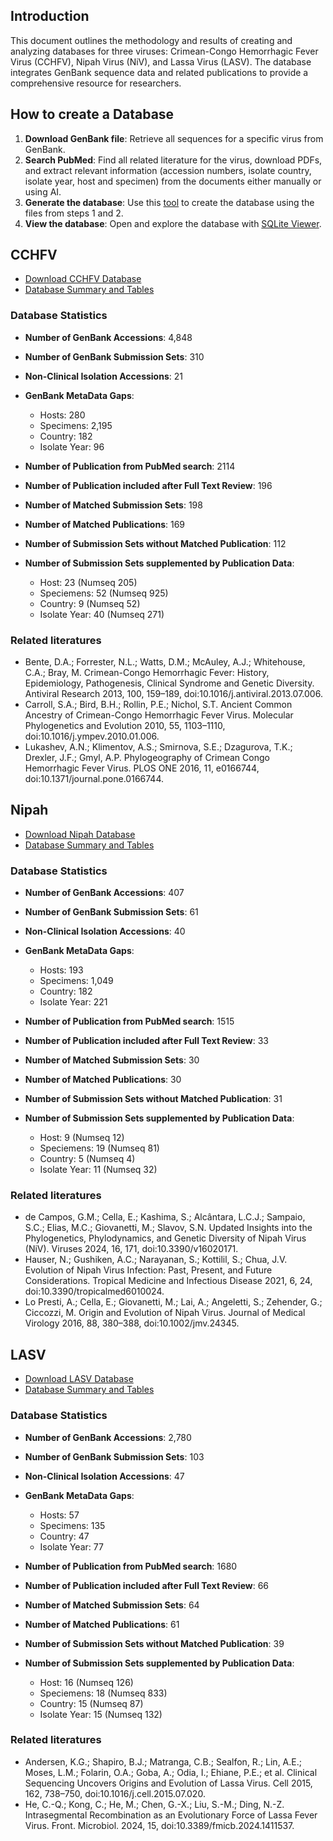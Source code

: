## Introduction

This document outlines the methodology and results of creating and analyzing databases for three viruses: Crimean-Congo Hemorrhagic Fever Virus (CCHFV), Nipah Virus (NiV), and Lassa Virus (LASV). The database integrates GenBank sequence data and related publications to provide a comprehensive resource for researchers.

## How to create a Database

1. **Download GenBank file**: Retrieve all sequences for a specific virus from GenBank.
2. **Search PubMed**: Find all related literature for the virus, download PDFs, and extract relevant information (accession numbers, isolate country, isolate year, host and specimen) from the documents either manually or using AI.
3. **Generate the database**: Use this [tool](https://github.com/hivdb/GenBankRefs) to create the database using the files from steps 1 and 2.
4. **View the database**: Open and explore the database with [SQLite Viewer](https://inloop.github.io/sqlite-viewer).


## CCHFV

- [Download CCHFV Database](https://github.com/hivdb/GenBankRefs/releases/latest/download/CCHF.db)
- [Database Summary and Tables](/page/pgl-CCHF)

### Database Statistics

- **Number of GenBank Accessions**: 4,848
- **Number of GenBank Submission Sets**: 310
- **Non-Clinical Isolation Accessions**: 21
- **GenBank MetaData Gaps**:
  - Hosts: 280
  - Specimens: 2,195
  - Country: 182
  - Isolate Year: 96

- **Number of Publication from PubMed search**: 2114
- **Number of Publication included after Full Text Review**: 196

- **Number of Matched Submission Sets**: 198
- **Number of Matched Publications**: 169
- **Number of Submission Sets without Matched Publication**: 112
- **Number of Submission Sets supplemented by Publication Data**:
    - Host: 23 (Numseq 205)
    - Speciemens: 52 (Numseq 925)
    - Country: 9 (Numseq 52)
    - Isolate Year: 40 (Numseq 271)



### Related literatures

- Bente, D.A.; Forrester, N.L.; Watts, D.M.; McAuley, A.J.; Whitehouse, C.A.; Bray, M. Crimean-Congo Hemorrhagic Fever: History, Epidemiology, Pathogenesis, Clinical Syndrome and Genetic Diversity. Antiviral Research 2013, 100, 159–189, doi:10.1016/j.antiviral.2013.07.006.
- Carroll, S.A.; Bird, B.H.; Rollin, P.E.; Nichol, S.T. Ancient Common Ancestry of Crimean-Congo Hemorrhagic Fever Virus. Molecular Phylogenetics and Evolution 2010, 55, 1103–1110, doi:10.1016/j.ympev.2010.01.006.
- Lukashev, A.N.; Klimentov, A.S.; Smirnova, S.E.; Dzagurova, T.K.; Drexler, J.F.; Gmyl, A.P. Phylogeography of Crimean Congo Hemorrhagic Fever Virus. PLOS ONE 2016, 11, e0166744, doi:10.1371/journal.pone.0166744.


## Nipah

- [Download Nipah Database](https://github.com/hivdb/GenBankRefs/releases/latest/download/Nipah.db)
- [Database Summary and Tables](/page/pgl-Nipah)

### Database Statistics

- **Number of GenBank Accessions**: 407
- **Number of GenBank Submission Sets**: 61
- **Non-Clinical Isolation Accessions**: 40
- **GenBank MetaData Gaps**:
  - Hosts: 193
  - Specimens: 1,049
  - Country: 182
  - Isolate Year: 221

- **Number of Publication from PubMed search**: 1515
- **Number of Publication included after Full Text Review**: 33

- **Number of Matched Submission Sets**: 30
- **Number of Matched Publications**: 30
- **Number of Submission Sets without Matched Publication**: 31
- **Number of Submission Sets supplemented by Publication Data**:
    - Host: 9 (Numseq 12)
    - Speciemens: 19 (Numseq 81)
    - Country: 5 (Numseq 4)
    - Isolate Year: 11 (Numseq 32)

### Related literatures


-  de Campos, G.M.; Cella, E.; Kashima, S.; Alcântara, L.C.J.; Sampaio, S.C.; Elias, M.C.; Giovanetti, M.; Slavov, S.N. Updated Insights into the Phylogenetics, Phylodynamics, and Genetic Diversity of Nipah Virus (NiV). Viruses 2024, 16, 171, doi:10.3390/v16020171.
-  Hauser, N.; Gushiken, A.C.; Narayanan, S.; Kottilil, S.; Chua, J.V. Evolution of Nipah Virus Infection: Past, Present, and Future Considerations. Tropical Medicine and Infectious Disease 2021, 6, 24, doi:10.3390/tropicalmed6010024.
-  Lo Presti, A.; Cella, E.; Giovanetti, M.; Lai, A.; Angeletti, S.; Zehender, G.; Ciccozzi, M. Origin and Evolution of Nipah Virus. Journal of Medical Virology 2016, 88, 380–388, doi:10.1002/jmv.24345.



## LASV

- [Download LASV Database](https://github.com/hivdb/GenBankRefs/releases/latest/download/Lassa.db)
- [Database Summary and Tables](/page/pgl-Lassa)

### Database Statistics

- **Number of GenBank Accessions**: 2,780
- **Number of GenBank Submission Sets**: 103
- **Non-Clinical Isolation Accessions**: 47
- **GenBank MetaData Gaps**:
  - Hosts: 57
  - Specimens: 135
  - Country: 47
  - Isolate Year: 77

- **Number of Publication from PubMed search**: 1680
- **Number of Publication included after Full Text Review**: 66

- **Number of Matched Submission Sets**: 64
- **Number of Matched Publications**: 61
- **Number of Submission Sets without Matched Publication**: 39
- **Number of Submission Sets supplemented by Publication Data**:
    - Host: 16 (Numseq 126)
    - Speciemens: 18 (Numseq 833)
    - Country: 15 (Numseq 87)
    - Isolate Year: 15 (Numseq 132)

### Related literatures

-  Andersen, K.G.; Shapiro, B.J.; Matranga, C.B.; Sealfon, R.; Lin, A.E.; Moses, L.M.; Folarin, O.A.; Goba, A.; Odia, I.; Ehiane, P.E.; et al. Clinical Sequencing Uncovers Origins and Evolution of Lassa Virus. Cell 2015, 162, 738–750, doi:10.1016/j.cell.2015.07.020.
-  He, C.-Q.; Kong, C.; He, M.; Chen, G.-X.; Liu, S.-M.; Ding, N.-Z. Intrasegmental Recombination as an Evolutionary Force of Lassa Fever Virus. Front. Microbiol. 2024, 15, doi:10.3389/fmicb.2024.1411537.


